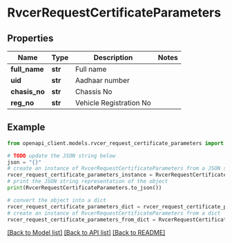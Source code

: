 # RvcerRequestCertificateParameters


## Properties

Name | Type | Description | Notes
------------ | ------------- | ------------- | -------------
**full_name** | **str** | Full name | 
**uid** | **str** | Aadhaar number | 
**chasis_no** | **str** | Chassis No | 
**reg_no** | **str** | Vehicle Registration No | 

## Example

```python
from openapi_client.models.rvcer_request_certificate_parameters import RvcerRequestCertificateParameters

# TODO update the JSON string below
json = "{}"
# create an instance of RvcerRequestCertificateParameters from a JSON string
rvcer_request_certificate_parameters_instance = RvcerRequestCertificateParameters.from_json(json)
# print the JSON string representation of the object
print(RvcerRequestCertificateParameters.to_json())

# convert the object into a dict
rvcer_request_certificate_parameters_dict = rvcer_request_certificate_parameters_instance.to_dict()
# create an instance of RvcerRequestCertificateParameters from a dict
rvcer_request_certificate_parameters_from_dict = RvcerRequestCertificateParameters.from_dict(rvcer_request_certificate_parameters_dict)
```
[[Back to Model list]](../README.md#documentation-for-models) [[Back to API list]](../README.md#documentation-for-api-endpoints) [[Back to README]](../README.md)


